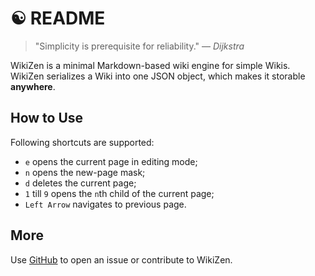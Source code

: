 &#9775; README
==============

> "Simplicity is prerequisite for reliability."
> — _Dijkstra_

WikiZen is a minimal Markdown-based wiki engine for simple Wikis.
WikiZen serializes a Wiki into one JSON object, which makes it storable **anywhere**.

## How to Use

Following shortcuts are supported:

- `e` opens the current page in editing mode;
- `n` opens the new-page mask;
- `d` deletes the current page;
- `1` till `9` opens the `n`th child of the current page;
- `Left Arrow` navigates to previous page.

## More

Use [GitHub](https://github.com/chmllr/WikiZen) to open an issue or contribute to WikiZen.